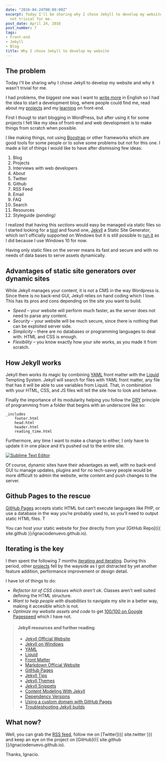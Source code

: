 ```yaml
---
date: "2016-04-24T00:00:00Z"
excerpt: Today I'll be sharing why I chose Jekyll to develop my website and it was
  not trivial for me.
post_date: April 24, 2016
post_number: 7
tags:
- Front-end
- Jekyll
- Blog
title: Why I chose Jekyll to develop my website
---
```


## The problem

Today I'll be sharing why I chose Jekyll to develop my website and why it wasn't trivial for me.

I had problems, the biggest one was I want to [write more](/2015/11/25/hello-world) in English so I had the idea to start a development blog, where people could find me, read about my [projects](/projects) and my [learning](/blog) on front-end.

First I thougt to start blogging in WordPress, but after using it for some projects I felt like my idea of front-end and web development is to make things from scratch when possible.

I like making things, not using <a href="http://getbootstrap.com/" target="_blank">Boostrap</a> or other frameworks which are good tools for some people or to solve some problems but not for this one. I made a list of things I would like to have after dismissing few ideas:

1. Blog
2. Projects
3. Interviews with web developers
4. About
5. Twitter
6. Github
7. RSS Feed
8. Email
9. FAQ
10. Search
11. Resources
12. Styleguide _(pending)_

I realized that having this _sections_ would easy be managed via static files so I started looking for a <a href="https://www.staticgen.com" target="_blank">tool</a> and found one, <a href="https://jekyllrb.com" target="_blank">Jekyll</a> a Static Site Generator, which isn’t officially supported on Windows but it is still possible to [run it](http://jekyll-windows.juthilo.com/) as I did because I use Windows 10 for now.

Having only static files on the server means its fast and secure and with no needs of data bases to serve assets dynamically.

## Advantages of static site generators over dynamic sites

While Jekyll manages your content, it is not a CMS in the way Wordpress is. Since there is no back-end GUI, Jekyll relies on hand coding which I love. This has its pros and cons depending on the site you want to build.

+ *Speed* – your website will perform much faster, as the server does not need to parse any content.
+ *Security* – your website will be much secure, since there is nothing that can be exploited server side.
+ *Simplicity* – there are no databases or programming languages to deal with. HTML and CSS is enough.
+ *Flexibility* – you know exactly how your site works, as you made it from scratch.

## How Jekyll works

Jekyll then works its magic by combining [YAML](http://yaml.org) front matter with the [Liquid](https://shopify.github.io/liquid) Tempting System. Jekyll will search for files with YAML front matter, any file that has it will be able to use variables from Liquid. That, in combination with your HTML, CSS, and JS files will tell the site how to look and behave.

Finally the importance of its modularity helping you follow the [DRY](https://en.wikipedia.org/wiki/Don%27t_repeat_yourself) principle of programming from a folder that begins with an underscore like so:

	_includes
		footer.html
		head.html
		header.html
		reading_time.html

Furthermore, any time I want to make a change to either, I only have to update it in one place and it’s pushed out to the entire site.

<a href="/images/post-sublimetext-2--fullscreen.jpg">
	<img src="/images/post-sublimetext-2.jpg" alt="Sublime Text Editor">
</a>
 
Of course, dynamic sites have their advantages as well, with no back-end GUI tu manage updates, plugins and for no tech-savvy people would be more difficult to admin the website, write content and push changes to the server.

## Github Pages to the rescue

<a href="https://pages.github.com" target="_blank">GitHub Pages</a> accepts static HTML but can’t execute languages like PHP, or use a database in the way you’re probably used to, so you’ll need to output static HTML files. T

You can host your static website for *free* directly from your [GitHub Repo]({{ site.github }}/ignaciodenuevo.github.io).

## Iterating is the key

I then spent the following 7 months [iterating and iterating](https://github.com/IgnaciodeNuevo/ignaciodenuevo.github.io/commits). During this period, other [projects](/projects) fell by the wayside as I got distracted by yet another feature addition, performance improvement or design detail.

I have lot of things to do: 

+ *Refactor lot of CSS classes which aren't ok*. Classes aren't well suited defining the HTML structure.
+ *Want to help people with disabilities* to navigate my site in a better way, making it accesible which is not.
+ *Optimize my website assets and code* to get [100/100 on Google Pagespeed](https://developers.google.com/speed/pagespeed/insights/?url=http%3A%2F%2Fignaciodenuevo.com&tab=desktop) which I have not.

<div>
  <blockquote class="container  alert">
    <h4>Jekyll resources and further reading</h4>
    <ul>
      <li><a href="http://jekyllrb.com" target="_blank">Jekyll Official Website</a></li>
      <li><a href="http://jekyll-windows.juthilo.com" target="_blank">Jekyll on Windows</a></li>
      <li><a href="http://yaml.org" target="_blank">YAML</a></li>
      <li><a href="https://shopify.github.io/liquid" target="_blank">Liquid</a></li>
      <li><a href="https://docs.cloudcannon.com/editing/front-matter" target="_blank">Front Matter</a></li>
      <li><a href="http://daringfireball.net/projects/markdown" target="_blank">Markdown Official Website</a></li>
      <li><a href="https://pages.github.com" target="_blank">GitHub Pages</a></li>
      <li><a href="http://jekyll.tips" target="_blank">Jekyll Tips</a></li>
      <li><a href="http://jekyllthemes.org" target="_blank">Jekyll Themes</a></li>
      <li><a href="http://jekyllsnippets.com/" target="_blank">Jekyll Snippets</a></li>
      <li><a href="https://www.smashingmagazine.com/2016/02/content-modeling-with-jekyll" target="_blank">Content Modeling With Jekyll</a></li>
      <li><a href="https://pages.github.com/versions" target="_blank">Dependency Versions</a></li>
      <li><a href="https://help.github.com/articles/using-a-custom-domain-with-github-pages" target="_blank">Using a custom domain with GitHub Pages</a></li>
      <li><a href="https://help.github.com/articles/troubleshooting-jekyll-builds" target="_blank">Troubleshooting Jekyll builds</a></li>
    </ul>
  </blockquote>
</div>

## What now?

Well, you can grab the [RSS feed](/feed.xml), follow me on [Twitter]({{ site.twitter }}) and keep an eye on the project on [GitHub]({{ site.github }}/ignaciodenuevo.github.io).

Thanks, Ignacio.